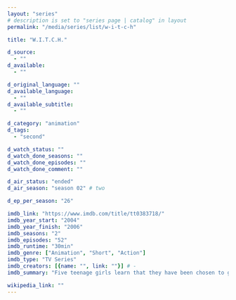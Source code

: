 ```yaml
---
layout: "series"
# description is set to "series page | catalog" in layout
permalink: "/media/series/list/w-i-t-c-h"

title: "W.I.T.C.H."

d_source:
  - ""
d_available:
  - ""

d_original_language: ""
d_available_language:
  - ""
d_available_subtitle:
  - ""

d_category: "animation"
d_tags:
  - "second"

d_watch_status: ""
d_watch_done_seasons: ""
d_watch_done_episodes: ""
d_watch_done_comment: ""

d_air_status: "ended"
d_air_season: "season 02" # two

d_ep_per_season: "26"

imdb_link: "https://www.imdb.com/title/tt0383718/"
imdb_year_start: "2004"
imdb_year_finish: "2006"
imdb_seasons: "2"
imdb_episodes: "52"
imdb_runtime: "30min"
imdb_genre: ["Animation", "Short", "Action"]
imdb_type: "TV Series"
imdb_creators: [{name: "", link: ""}] # -
imdb_summary: "Five teenage girls learn that they have been chosen to guard the walls between parallel universes. For this purpose, they have been given the powers of the elements."

wikipedia_link: ""
---
```

